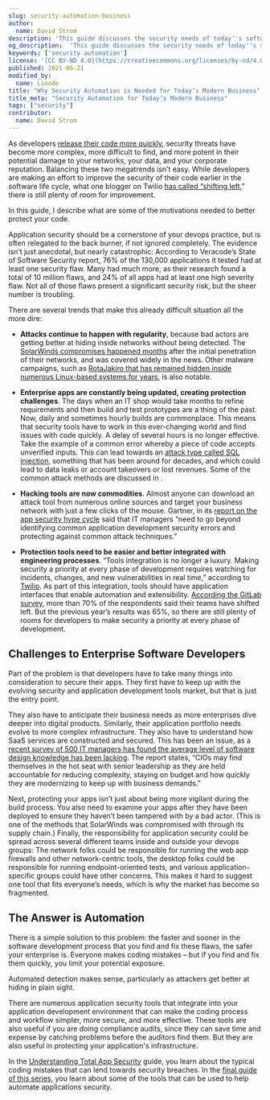 ```yaml
---
slug: security-automation-business
author:
  name: David Strom
description: 'This guide discusses the security needs of today''s software and DevOps landscape and provides resources to help you learn more about security automation.'
og_description:  'This guide discusses the security needs of today''s software and DevOps landscape and provides resources to help you learn more about security automation.'
keywords: ['security automation']
license: '[CC BY-ND 4.0](https://creativecommons.org/licenses/by-nd/4.0)'
published: 2021-06-21
modified_by:
  name: Linode
title: "Why Security Automation is Needed for Today’s Modern Business"
title_meta: "Security Automation for Today’s Modern Business"
tags: ["security"]
contributor:
  name: David Strom
---
```


As developers [release their code more quickly](https://about.gitlab.com/developer-survey/), security threats have become more complex, more difficult to find, and more potent in their potential damage to your networks, your data, and your corporate reputation. Balancing these two megatrends isn’t easy. While developers are making an effort to improve the security of their code earlier in the software life cycle, what one blogger on Twilio [has called “shifting left](https://www.twilio.com/blog/changing-security-tool-requirements-in-the-new-devsecops-world),” there is still plenty of room for improvement.

In this guide, I describe what are some of the motivations needed to better protect your code.

Application security should be a cornerstone of your devops practice, but is often relegated to the back burner, if not ignored completely. The evidence isn’t just anecdotal, but nearly catastrophic: According to Veracode’s State of Software Security report, 76% of the 130,000 applications it tested had at least one security flaw. Many had much more, as their research found a total of 10 million flaws, and 24% of all apps had at least one high severity flaw. Not all of those flaws present a significant security risk, but the sheer number is troubling.

There are several trends that make this already difficult situation all the more dire:

- **Attacks continue to happen with regularity**, because bad actors are getting better at hiding inside networks without being detected. The [SolarWinds compromises happened months](https://www.csoonline.com/article/3613571/the-solarwinds-hack-timeline-who-knew-what-and-when.html) after the initial penetration of their networks, and was covered widely in the news. Other malware campaigns, such as [RotaJakiro that has remained hidden inside numerous Linux-based systems for years](https://www.zdnet.com/article/rotajakiro-a-linux-backdoor-that-has-flown-under-the-radar-for-years/), is also notable.

- **Enterprise apps are constantly being updated, creating protection challenges**. The days when an IT shop would take months to refine requirements and then build and test prototypes are a thing of the past. Now, daily and sometimes hourly builds are commonplace. This means that security tools have to work in this ever-changing world and find issues with code quickly. A delay of several hours is no longer effective. Take the example of a common error whereby a piece of code accepts unverified inputs. This can lead towards an [attack type called SQL injection](https://portswigger.net/web-security/sql-injection), something that has been around for decades, and which could lead to data leaks or account takeovers or lost revenues. Some of the common attack methods are discussed in []().

- **Hacking tools are now commodities**. Almost anyone can download an attack tool from numerous online sources and target your business network with just a few clicks of the mouse. Gartner, in its [report on the app security hype cycle](https://www.gartner.com/doc/3884178/hype-cycle-application-security-) said that IT managers “need to go beyond identifying common application development security errors and protecting against common attack techniques.”

- **Protection tools need to be easier and better integrated with engineering processes**. “Tools integration is no longer a luxury. Making security a priority at every phase of development requires watching for incidents, changes, and new vulnerabilities in real time,” according to [Twilio](https://www.twilio.com/blog/changing-security-tool-requirements-in-the-new-devsecops-world). As part of this integration, tools should have application interfaces that enable automation and extensibility. [According the GitLab survey](https://www.twilio.com/blog/changing-security-tool-requirements-in-the-new-devsecops-world), more than 70% of the respondents said their teams have shifted left. But the previous year’s results was 65%, so there are still plenty of rooms for developers to make security a priority at every phase of development.

## Challenges to Enterprise Software Developers

Part of the problem is that developers have to take many things into consideration to secure their apps. They first have to keep up with the evolving security and application development tools market, but that is just the entry point.

They also have to anticipate their business needs as more enterprises dive deeper into digital products. Similarly, their application portfolio needs evolve to more complex infrastructure. They also have to understand how SaaS services are constructed and secured. This has been an issue, as a [recent survey of 500 IT managers has found the average level of software design knowledge has been lacking](https://globenewswire.com/news-release/2018/10/02/1588607/0/en/Survey-CIOs-Struggle-to-Understand-Legacy-Architecture-Reduce-Software-Maintenance-and-Fix-Costs.html). The report states, “CIOs may find themselves in the hot seat with senior leadership as they are held accountable for reducing complexity, staying on budget and how quickly they are modernizing to keep up with business demands.”

Next, protecting your apps isn’t just about being more vigilant during the build process. You also need to examine your apps after they have been deployed to ensure they haven’t been tampered with by a bad actor. (This is one of the methods that SolarWinds was compromised with through its supply chain.)
Finally, the responsibility for application security could be spread across several different teams inside and outside your devops groups: The network folks could be responsible for running the web app firewalls and other network-centric tools, the desktop folks could be responsible for running endpoint-oriented tests, and various application-specific groups could have other concerns. This makes it hard to suggest one tool that fits everyone’s needs, which is why the market has become so fragmented.

## The Answer is Automation

There is a simple solution to this problem: the faster and sooner in the software development process that you find and fix these flaws, the safer your enterprise is. Everyone makes coding mistakes – but if you find and fix them quickly, you limit your potential exposure.

Automated detection makes sense, particularly as attackers get better at hiding in plain sight.

There are numerous application security tools that integrate into your application development environment that can make the coding process and workflow simpler, more secure, and more effective. These tools are also useful if you are doing compliance audits, since they can save time and expense by catching problems before the auditors find them.  But they are also useful in protecting your application's infrastructure.

In the [Understanding Total App Security](/docs/guides/security-weaknesses-in-web-apps/) guide, you learn about the typical coding mistakes that can lend towards security breaches. In the [final guide of this series](/docs/guides/app-security-testing-tools), you learn about some of the tools that can be used to help automate applications security.



